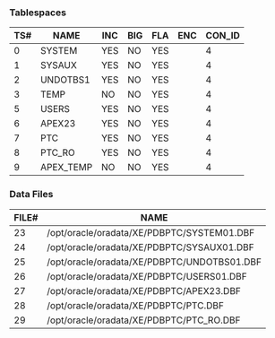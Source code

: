 ### Tablespaces

|  TS#| NAME         | INC | BIG | FLA | ENC |  CON_ID
|-----|--------------|-----|-----|-----|-----|-------
|    0| SYSTEM       | YES | NO  | YES |     |       4
|    1| SYSAUX       | YES | NO  | YES |     |       4
|    2| UNDOTBS1     | YES | NO  | YES |     |       4
|    3| TEMP         | NO  | NO  | YES |     |       4
|    5| USERS        | YES | NO  | YES |     |       4
|    6| APEX23       | YES | NO  | YES |     |       4
|    7| PTC          | YES | NO  | YES |     |       4
|    8| PTC_RO       | YES | NO  | YES |     |       4
|    9| APEX_TEMP    | NO  | NO  | YES |     |       4

### Data Files

| FILE#| NAME
|------|---------------------------------------------- 
|  23  | /opt/oracle/oradata/XE/PDBPTC/SYSTEM01.DBF
|  24  | /opt/oracle/oradata/XE/PDBPTC/SYSAUX01.DBF
|  25  | /opt/oracle/oradata/XE/PDBPTC/UNDOTBS01.DBF
|  26  | /opt/oracle/oradata/XE/PDBPTC/USERS01.DBF
|  27  | /opt/oracle/oradata/XE/PDBPTC/APEX23.DBF
|  28  | /opt/oracle/oradata/XE/PDBPTC/PTC.DBF
|  29  | /opt/oracle/oradata/XE/PDBPTC/PTC_RO.DBF